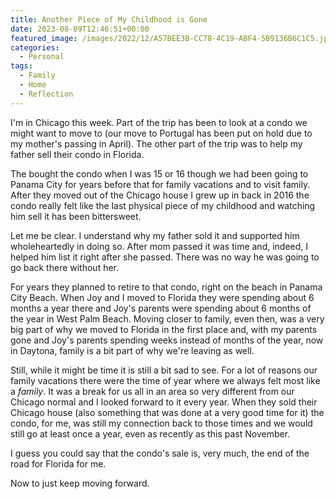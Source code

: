 ```yaml
---
title: Another Piece of My Childhood is Gone
date: 2023-08-09T12:46:51+00:00
featured_image: /images/2022/12/A57BEE3B-CC78-4C19-ABF4-5B9136B6C1C5.jpeg
categories:
  - Personal
tags:
  - Family
  - Home
  - Reflection
---
```


I'm in Chicago this week. Part of the trip has been to look at a condo we might want to move to (our move to Portugal has been put on hold due to my mother's passing in April). The other part of the trip was to help my father sell their condo in Florida.

The bought the condo when I was 15 or 16 though we had been going to Panama City for years before that for family vacations and to visit family. After they moved out of the Chicago house I grew up in back in 2016 the condo really felt like the last physical piece of my childhood and watching him sell it has been bittersweet.

Let me be clear. I understand why my father sold it and supported him wholeheartedly in doing so. After mom passed it was time and, indeed, I helped him list it right after she passed. There was no way he was going to go back there without her.

For years they planned to retire to that condo, right on the beach in Panama City Beach. When Joy and I moved to Florida they were spending about 6 months a year there and Joy's parents were spending about 6 months of the year in West Palm Beach. Moving closer to family, even then, was a very big part of why we moved to Florida in the first place and, with my parents gone and Joy's parents spending weeks instead of months of the year, now in Daytona, family is a bit part of why we're leaving as well.

Still, while it might be time it is still a bit sad to see. For a lot of reasons our family vacations there were the time of year where we always felt most like a _family_. It was a break for us all in an area so very different from our Chicago normal and I looked forward to it every year. When they sold their Chicago house (also something that was done at a very good time for it) the condo, for me, was still my connection back to those times and we would still go at least once a year, even as recently as this past November.

I guess you could say that the condo's sale is, very much, the end of the road for Florida for me.

Now to just keep moving forward.